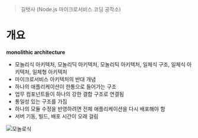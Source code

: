 > 길벗사 (Node.js 마이크로서비스 코딩 공작소)

# 개요

**monolithic architecture**

- 모놀리식 아키텍처, 모놀리딕 아키텍처, 모놀리틱 아키텍처, 일체식 구조, 일체식 아키텍처, 일체형 아키텍처
- 마이크로서비스 아키텍처의 반대 개념
- 하나의 애플리케이션이 한통으로 들어가는 구조
- 업무 컴포넌트들이 하나의 강한 결합 구조로 연결됨
- 통일성 있는 구조를 가짐
- 하나의 모듈 수정을 반영하려면 전체 애플리케이션을 다시 배포해야 함
- 서버 기동, 빌드, 배포 시간이 오래 걸림


![모놀로식](https://user-images.githubusercontent.com/32234263/58152077-8805af00-7ca6-11e9-8cad-bd6ca5f8e1a6.png)
